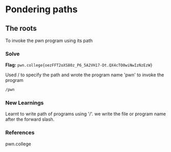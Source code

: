 # Pondering paths

## The roots
To invoke the pwn program using its path

### Solve
**Flag:** `pwn.college{oezFFT2oXS80z_P6_5A2VH17-Dt.QX4cTO0wiNwIzNzEzW}`

Used / to specify the path and wrote the program name 'pwn' to invoke the program

```bash
/pwn
```

### New Learnings
Learnt to write path of programs using '/'. we write the file or program name after the forward slash.

### References 
pwn.college
